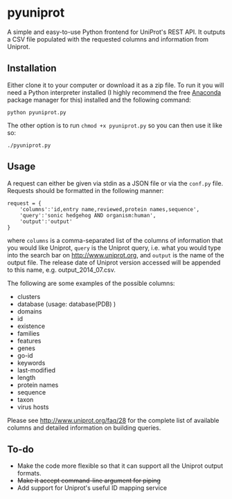 pyuniprot
=======

A simple and easy-to-use Python frontend for UniProt's REST API. It outputs a CSV file populated with the requested columns and information from Uniprot. 

## Installation

Either clone it to your computer or download it as a zip file. To run it you will need a Python interpreter installed (I highly recommend the free [Anaconda](https://store.continuum.io/cshop/anaconda/) package manager for this) installed and the following command: 
```
python pyuniprot.py
```
The other option is to run `chmod +x pyuniprot.py` so you can then use it like so:
```
./pyuniprot.py
```

## Usage

A request can either be given via stdin as a JSON file or via the `conf.py` file. Requests should be formatted in the following manner:
```
request = {
    'columns':'id,entry name,reviewed,protein names,sequence',
    'query':'sonic hedgehog AND organism:human',
    'output':'output'
}
```
where `columns` is a comma-separated list of the columns of information that you would like Uniprot, `query` is the Uniprot query, i.e. what you would type into the search bar on <http://www.uniprot.org>, and `output` is the name of the output file. The release date of Uniprot version accessed will be appended to this name, e.g. output_2014_07.csv.

The following are some examples of the possible columns:

- clusters
- database (usage: database(PDB) )
- domains
- id
- existence
- families
- features
- genes
- go-id
- keywords
- last-modified
- length
- protein names
- sequence
- taxon
- virus hosts

Please see <http://www.uniprot.org/faq/28> for the complete list of available columns and detailed information on building queries. 

## To-do

- Make the code more flexible so that it can support all the Uniprot output formats. 
- ~~Make it accept command-line argument for piping~~
- Add support for Uniprot's useful ID mapping service
